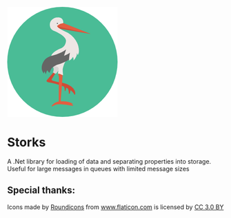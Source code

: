 ![Storks Logo](https://raw.githubusercontent.com/LiamMorrow/Storks/master/stork.png)
# Storks
A .Net library for loading of data and separating properties into storage.  
Useful for large messages in queues with limited message sizes



## Special thanks:
Icons made by <a href="http://www.flaticon.com/authors/roundicons" title="Roundicons">Roundicons</a> from <a href="http://www.flaticon.com" title="Flaticon">www.flaticon.com</a> is licensed by <a href="http://creativecommons.org/licenses/by/3.0/" title="Creative Commons BY 3.0" target="_blank">CC 3.0 BY</a></div>
